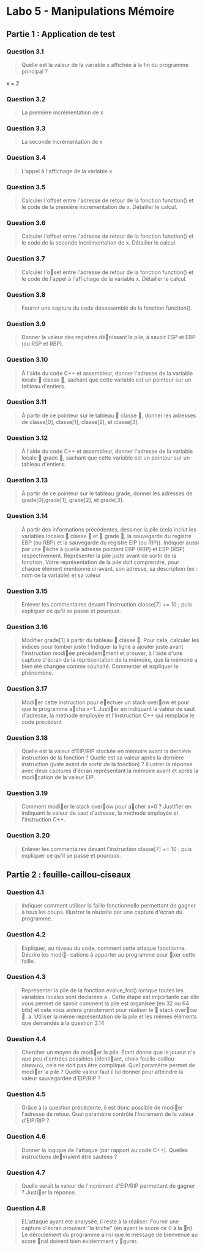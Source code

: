 # Labo 5 - Manipulations Mémoire

## Partie 1 : Application de test
### Question 3.1
> Quelle est la valeur de la variable x affichée à la fin du programme principal ?

x = 2

### Question 3.2
> La première incrémentation de x

### Question 3.3
> La seconde incrémentation de x

### Question 3.4
> L'appel à l'affichage de la variable x


### Question 3.5
> Calculer l'offset entre l'adresse de retour de la fonction function() et le code de la
première incrémentation de x. Détailler le calcul.

### Question 3.6
> Calculer l'offset entre l'adresse de retour de la fonction function() et le code de la
seconde incrémentation de x. Détailler le calcul.

### Question 3.7
> Calculer l'oset entre l'adresse de retour de la fonction function() et le code de l'appel
à l'affichage de la variable x. Détailler le calcul.


### Question 3.8
> Fournir une capture du code désassemblé de la fonction function().


### Question 3.9
> Donner la valeur des registres dénissant la pile, à savoir ESP et EBP (ou RSP et
RBP).

### Question 3.10
> À l'aide du code C++ et assembleur, donner l'adresse de la variable locale  classe ,
sachant que cette variable est un pointeur sur un tableau d'entiers.

### Question 3.11
> À partir de ce pointeur sur le tableau  classe , donner les adresses de classe[0],
classe[1], classe[2], et classe[3].

### Question 3.12
> À l'aide du code C++ et assembleur, donner l'adresse de la variable locale  grade ,
sachant que cette variable est un pointeur sur un tableau d'entiers.

### Question 3.13
> À partir de ce pointeur sur le tableau grade, donner les adresses de grade[0],grade[1],
grade[2], et grade[3].

### Question 3.14
> À partir des informations précédentes, dessiner la pile (cela inclut les variables locales
 classe  et  grade , la sauvegarde du registre EBP (ou RBP) et la sauvegarde
du registre EIP (ou RIP)). Indiquer aussi par une èche à quelle adresse pointent
EBP (RBP) et ESP (RSP) respectivement. Représenter la pile juste avant de sortir
de la fonction. Votre représentation de la pile doit comprendre, pour chaque élément
mentionné ci-avant, son adresse, sa description (ex : nom de la variable) et sa valeur

### Question 3.15
> Enlever les commentaires devant l'instruction classe[7] += 10 ; puis expliquer ce
qu'il se passe et pourquoi.


### Question 3.16
> Modifier grade[1] à partir du tableau  classe . Pour cela, calculer les indices pour
tomber juste ! Indiquer la ligne à ajouter juste avant l'instruction modiée précédemment et prouver, à l'aide d'une capture d'écran de la représentation de la mémoire, que
la mémoire a bien été changée comme souhaité. Commenter et expliquer le phénomène.

### Question 3.17
> Modier cette instruction pour eectuer un stack overow et pour que le programme
ache x=1. Justier en indiquant la valeur de saut d'adresse, la méthode employée et
l'instruction C++ qui remplace le code précédent


### Question 3.18
> Quelle est la valeur d'EIP/RIP stockée en mémoire avant la dernière instruction de
la fonction ? Quelle est sa valeur après la dernière instruction (juste avant de sortir de
la fonction) ? Illustrer la réponse avec deux captures d'écran représentant la mémoire
avant et après la modication de la valeur EIP.

### Question 3.19
> Comment modier le stack overow pour acher x=0 ? Justifier en indiquant la
valeur de saut d'adresse, la méthode employée et l'instruction C++.

### Question 3.20
> Enlever les commentaires devant l'instruction classe[7] += 10 ; puis expliquer ce
qu'il se passe et pourquoi.

## Partie  2 : feuille-caillou-ciseaux

### Question 4.1
> Indiquer comment utiliser la faille fonctionnelle permettant de gagner à tous les coups.
Illustrer la réussite par une capture d'écran du programme.


### Question 4.2
> Expliquer, au niveau du code, comment cette attaque fonctionne. Décrire les modi-
cations à apporter au programme pour xer cette faille.

### Question 4.3
> Représenter la pile de la fonction evalue_fcc() lorsque toutes les variables locales
sont déclarées a
. Cette étape est importante car elle vous permet de savoir comment
la pile est organisée (en 32 ou 64 bits) et cela vous aidera grandement pour réaliser le
 stack overow .
a. Utiliser la même représentation de la pile et les mêmes éléments que demandés à la question
3.14


### Question 4.4
> Chercher un moyen de modier la pile. Étant donné que le joueur n'a que peu d'entrées
possibles (identiant, choix feuille-caillou-ciseaux), cela ne doit pas être compliqué.
Quel paramètre permet de modier la pile ? Quelle valeur faut il lui donner pour
atteindre la valeur sauvegardée d'EIP/RIP ?

### Question 4.5
> Grâce à la question précédente, il est donc possible de modier l'adresse de retour.
Quel paramètre contrôle l'incrément de la valeur d'EIP/RIP ?

### Question 4.6
> Donner la logique de l'attaque (par rapport au code C++). Quelles instructions devraient être sautées ?

### Question 4.7
> Quelle serait la valeur de l'incrément d'EIP/RIP permettant de gagner ? Justier la
réponse.


### Question 4.8
> EL'attaque ayant été analysée, il reste à la réaliser. Fournir une capture d'écran prouvant
"la triche" (en ayant le score de 0 à la n). Le déroulement du programme ainsi que
le message de bienvenue au score nal doivent bien évidemment y gurer.

